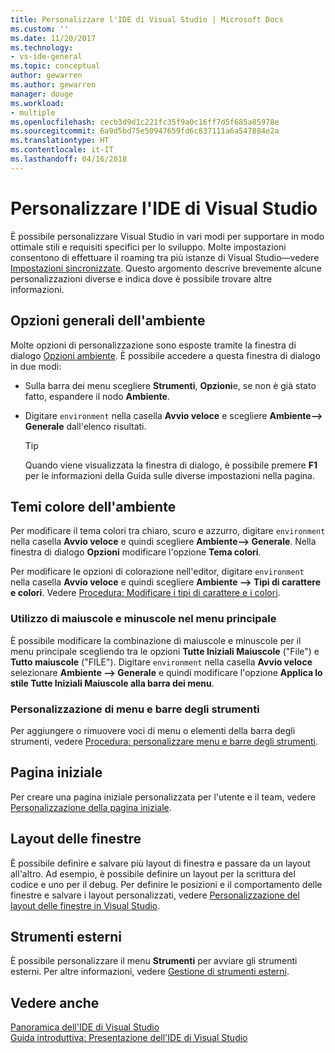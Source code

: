 ```yaml
---
title: Personalizzare l'IDE di Visual Studio | Microsoft Docs
ms.custom: ''
ms.date: 11/20/2017
ms.technology:
- vs-ide-general
ms.topic: conceptual
author: gewarren
ms.author: gewarren
manager: douge
ms.workload:
- multiple
ms.openlocfilehash: cecb3d9d1c221fc35f9a0c16ff7d5f685a85978e
ms.sourcegitcommit: 6a9d5bd75e50947659fd6c837111a6a547884e2a
ms.translationtype: HT
ms.contentlocale: it-IT
ms.lasthandoff: 04/16/2018
---
```

# <a name="personalize-the-visual-studio-ide"></a>Personalizzare l'IDE di Visual Studio

È possibile personalizzare Visual Studio in vari modi per supportare in modo ottimale stili e requisiti specifici per lo sviluppo. Molte impostazioni consentono di effettuare il roaming tra più istanze di Visual Studio&mdash;vedere [Impostazioni sincronizzate](../ide/synchronized-settings-in-visual-studio.md). Questo argomento descrive brevemente alcune personalizzazioni diverse e indica dove è possibile trovare altre informazioni.

## <a name="general-environment-options"></a>Opzioni generali dell'ambiente

Molte opzioni di personalizzazione sono esposte tramite la finestra di dialogo [Opzioni ambiente](../ide/reference/environment-options-dialog-box.md). È possibile accedere a questa finestra di dialogo in due modi:

- Sulla barra dei menu scegliere **Strumenti**, **Opzioni**e, se non è già stato fatto, espandere il nodo **Ambiente**.

- Digitare `environment` nella casella **Avvio veloce** e scegliere **Ambiente--> Generale** dall'elenco risultati.

   > [!TIP]
   > Quando viene visualizzata la finestra di dialogo, è possibile premere **F1** per le informazioni della Guida sulle diverse impostazioni nella pagina.

## <a name="environment-color-themes"></a>Temi colore dell'ambiente

Per modificare il tema colori tra chiaro, scuro e azzurro, digitare `environment` nella casella **Avvio veloce** e quindi scegliere **Ambiente--> Generale**. Nella finestra di dialogo **Opzioni** modificare l'opzione **Tema colori**.

Per modificare le opzioni di colorazione nell'editor, digitare `environment` nella casella **Avvio veloce** e quindi scegliere **Ambiente --> Tipi di carattere e colori**. Vedere [Procedura: Modificare i tipi di carattere e i colori](../ide/how-to-change-fonts-and-colors-in-visual-studio.md).

### <a name="main-menu-casing"></a>Utilizzo di maiuscole e minuscole nel menu principale

È possibile modificare la combinazione di maiuscole e minuscole per il menu principale scegliendo tra le opzioni **Tutte Iniziali Maiuscole** ("File") e **Tutto maiuscole** ("FILE"). Digitare `environment` nella casella **Avvio veloce** selezionare **Ambiente --> Generale** e quindi modificare l'opzione **Applica lo stile Tutte Iniziali Maiuscole alla barra dei menu**.

### <a name="customzing-menus-and-toolbars"></a>Personalizzazione di menu e barre degli strumenti

Per aggiungere o rimuovere voci di menu o elementi della barra degli strumenti, vedere [Procedura: personalizzare menu e barre degli strumenti](../ide/how-to-customize-menus-and-toolbars-in-visual-studio.md).

## <a name="start-page"></a>Pagina iniziale

Per creare una pagina iniziale personalizzata per l'utente e il team, vedere [Personalizzazione della pagina iniziale](../ide/customizing-the-start-page-for-visual-studio.md).

## <a name="window-layouts"></a>Layout delle finestre

È possibile definire e salvare più layout di finestra e passare da un layout all'altro. Ad esempio, è possibile definire un layout per la scrittura del codice e uno per il debug. Per definire le posizioni e il comportamento delle finestre e salvare i layout personalizzati, vedere [Personalizzazione del layout delle finestre in Visual Studio](../ide/customizing-window-layouts-in-visual-studio.md).

## <a name="external-tools"></a>Strumenti esterni

È possibile personalizzare il menu **Strumenti** per avviare gli strumenti esterni. Per altre informazioni, vedere [Gestione di strumenti esterni](../ide/managing-external-tools.md).

## <a name="see-also"></a>Vedere anche

[Panoramica dell'IDE di Visual Studio](../ide/visual-studio-ide.md)  
[Guida introduttiva: Presentazione dell'IDE di Visual Studio](../ide/quickstart-ide-orientation.md)
